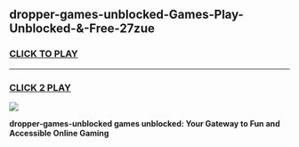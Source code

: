 
## dropper-games-unblocked-Games-Play-Unblocked-&-Free-27zue
<h3>
<a href="https://premium76.site?title=dropper-games-unblocked&ref=24A">CLICK TO PLAY</a></h3>
<hr>

<h3>
<a href="https://premium76.site?title=dropper-games-unblocked&ref=24A">CLICK 2 PLAY</a>
  
</h3>

<a href="https://premium76.site?title=dropper-games-unblocked&ref=24A"><img src="https://clearcache.store/games.png"></a>


**dropper-games-unblocked games unblocked: Your Gateway to Fun and Accessible Online Gaming**
